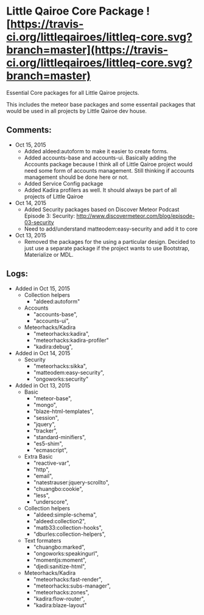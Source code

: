 # Little Qairoe Core Package ![https://travis-ci.org/littleqairoes/littleq-core.svg?branch=master](https://travis-ci.org/littleqairoes/littleq-core.svg?branch=master)

Essential Core packages for all Little Qairoe projects.

This includes the meteor base packages and some essentail packages that would be used in all projects by Little Qairoe dev house.

## Comments:
- Oct 15, 2015
  - Added aldeed:autoform to make it easier to create forms.
  - Added accounts-base and accounts-ui. Basically adding the Accounts package because I think all of Little Qairoe project would need some form of accounts management. Still thinking if accounts management should be done here or not.
  - Added Service Config package
  - Added Kadira profilers as well. It should always be part of all projects of Little Qairoe 
- Oct 14, 2015
  - Added Security packages based on Discover Meteor Podcast Episode 3: Security: http://www.discovermeteor.com/blog/episode-03-security
  - Need to add/understand matteodem:easy-security and add it to core
- Oct 13, 2015
  - Removed the packages for the using a particular design. Decided to just use a separate package if the project wants to use Bootstrap, Materialize or MDL.

## Logs:
- Added in Oct 15, 2015
  - Collection helpers
    - "aldeed:autoform"
  - Accounts
    - "accounts-base",
    - "accounts-ui",
  - Meteorhacks/Kadira
    - "meteorhacks:kadira",
    - "meteorhacks:kadira-profiler"
    - "kadira:debug",    
- Added in Oct 14, 2015
  - Security
    - "meteorhacks:sikka",
    - "matteodem:easy-security",
    - "ongoworks:security"
- Added in Oct 13, 2015
	- Basic
	  - "meteor-base",
	  - "mongo",
	  - "blaze-html-templates",
	  - "session",
	  - "jquery",
	  - "tracker",
	  - "standard-minifiers",
	  - "es5-shim",
	  - "ecmascript",
  - Extra Basic
	  - "reactive-var",
	  - "http",
	  - "email",
	  - "natestrauser:jquery-scrollto",
	  - "chuangbo:cookie",
  	- "less",
    - "underscore",
  - Collection helpers
    - "aldeed:simple-schema",
    - "aldeed:collection2",
    - "matb33:collection-hooks",
    - "dburles:collection-helpers",
  - Text formaters
    - "chuangbo:marked",
    - "ongoworks:speakingurl",
    - "momentjs:moment",
    - "djedi:sanitize-html",
  - Meteorhacks/Kadira
    - "meteorhacks:fast-render",
    - "meteorhacks:subs-manager",
    - "meteorhacks:zones",
    - "kadira:flow-router",
    - "kadira:blaze-layout"